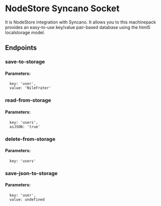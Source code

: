 # NodeStore Syncano Socket

It is NodeStore integration with Syncano. It allows you to this machinepack provides an easy-to-use key/value pair-based database using the html5 localstorage model.

## Endpoints

### save-to-storage

#### Parameters:

      key: 'user',
      value: 'NileFrater'


### read-from-storage

#### Parameters:

      key: 'users',
      asJSON: 'true'


### delete-from-storage

#### Parameters:

      key: 'users'


### save-json-to-storage

#### Parameters:

      key: 'user',
      value: undefined

